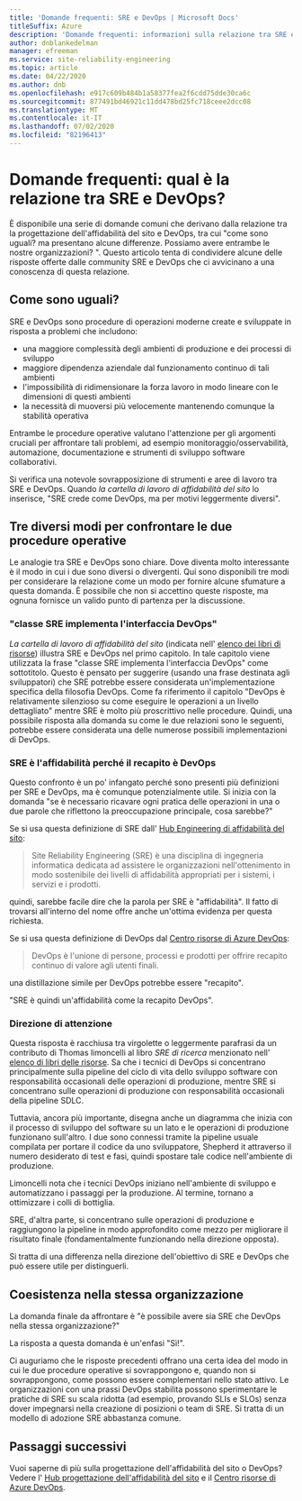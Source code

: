 ```yaml
---
title: 'Domande frequenti: SRE e DevOps | Microsoft Docs'
titleSuffix: Azure
description: 'Domande frequenti: informazioni sulla relazione tra SRE e DevOps'
author: dnblankedelman
manager: efreeman
ms.service: site-reliability-engineering
ms.topic: article
ms.date: 04/22/2020
ms.author: dnb
ms.openlocfilehash: e917c609b484b1a58377fea2f6cdd75dde30ca6c
ms.sourcegitcommit: 877491bd46921c11dd478bd25fc718ceee2dcc08
ms.translationtype: MT
ms.contentlocale: it-IT
ms.lasthandoff: 07/02/2020
ms.locfileid: "82196413"
---
```

# <a name="frequently-asked-questions-whats-the-relationship-between-sre-and-devops"></a>Domande frequenti: qual è la relazione tra SRE e DevOps?

È disponibile una serie di domande comuni che derivano dalla relazione tra la progettazione dell'affidabilità del sito e DevOps, tra cui "come sono uguali? ma presentano alcune differenze. Possiamo avere entrambe le nostre organizzazioni? ". Questo articolo tenta di condividere alcune delle risposte offerte dalle community SRE e DevOps che ci avvicinano a una conoscenza di questa relazione.

## <a name="how-are-they-the-same"></a>Come sono uguali?

SRE e DevOps sono procedure di operazioni moderne create e sviluppate in risposta a problemi che includono:

- una maggiore complessità degli ambienti di produzione e dei processi di sviluppo
- maggiore dipendenza aziendale dal funzionamento continuo di tali ambienti
- l'impossibilità di ridimensionare la forza lavoro in modo lineare con le dimensioni di questi ambienti
- la necessità di muoversi più velocemente mantenendo comunque la stabilità operativa

Entrambe le procedure operative valutano l'attenzione per gli argomenti cruciali per affrontare tali problemi, ad esempio monitoraggio/osservabilità, automazione, documentazione e strumenti di sviluppo software collaborativi.

Si verifica una notevole sovrapposizione di strumenti e aree di lavoro tra SRE e DevOps. Quando _la cartella di lavoro di affidabilità del sito_ lo inserisce, "SRE crede come DevOps, ma per motivi leggermente diversi".

## <a name="three-different-ways-to-compare-the-two-operations-practices"></a>Tre diversi modi per confrontare le due procedure operative

Le analogie tra SRE e DevOps sono chiare. Dove diventa molto interessante è il modo in cui i due sono diversi o divergenti. Qui sono disponibili tre modi per considerare la relazione come un modo per fornire alcune sfumature a questa domanda. È possibile che non si accettino queste risposte, ma ognuna fornisce un valido punto di partenza per la discussione.

### <a name="class-sre-implements-interface-devops"></a>"classe SRE implementa l'interfaccia DevOps"

_La cartella di lavoro di affidabilità del sito_ (indicata nell' [elenco dei libri di risorse](../resources/books.md)) illustra SRE e DevOps nel primo capitolo. In tale capitolo viene utilizzata la frase "classe SRE implementa l'interfaccia DevOps" come sottotitolo. Questo è pensato per suggerire (usando una frase destinata agli sviluppatori) che SRE potrebbe essere considerata un'implementazione specifica della filosofia DevOps. Come fa riferimento il capitolo "DevOps è relativamente silenzioso su come eseguire le operazioni a un livello dettagliato" mentre SRE è molto più proscrittivo nelle procedure. Quindi, una possibile risposta alla domanda su come le due relazioni sono le seguenti, potrebbe essere considerata una delle numerose possibili implementazioni di DevOps.

### <a name="sre-is-to-reliability-as-devops-is-to-delivery"></a>SRE è l'affidabilità perché il recapito è DevOps

Questo confronto è un po' infangato perché sono presenti più definizioni per SRE e DevOps, ma è comunque potenzialmente utile. Si inizia con la domanda "se è necessario ricavare ogni pratica delle operazioni in una o due parole che riflettono la preoccupazione principale, cosa sarebbe?"

Se si usa questa definizione di SRE dall' [Hub Engineering di affidabilità del sito](../index.yml):

> Site Reliability Engineering (SRE) è una disciplina di ingegneria informatica dedicata ad assistere le organizzazioni nell'ottenimento in modo sostenibile dei livelli di affidabilità appropriati per i sistemi, i servizi e i prodotti.

quindi, sarebbe facile dire che la parola per SRE è "affidabilità". Il fatto di trovarsi all'interno del nome offre anche un'ottima evidenza per questa richiesta.

Se si usa questa definizione di DevOps dal [Centro risorse di Azure DevOps](https://docs.microsoft.com/azure/devops/learn/):

> DevOps è l'unione di persone, processi e prodotti per offrire recapito continuo di valore agli utenti finali.

una distillazione simile per DevOps potrebbe essere "recapito".

"SRE è quindi un'affidabilità come la recapito DevOps".

### <a name="direction-of-attention"></a>Direzione di attenzione

Questa risposta è racchiusa tra virgolette o leggermente parafrasi da un contributo di Thomas limoncelli al libro _SRE di ricerca_ menzionato nell' [elenco di libri delle risorse](../resources/books.md). Sa che i tecnici di DevOps si concentrano principalmente sulla pipeline del ciclo di vita dello sviluppo software con responsabilità occasionali delle operazioni di produzione, mentre SRE si concentrano sulle operazioni di produzione con responsabilità occasionali della pipeline SDLC.

Tuttavia, ancora più importante, disegna anche un diagramma che inizia con il processo di sviluppo del software su un lato e le operazioni di produzione funzionano sull'altro. I due sono connessi tramite la pipeline usuale compilata per portare il codice da uno sviluppatore, Shepherd it attraverso il numero desiderato di test e fasi, quindi spostare tale codice nell'ambiente di produzione.

Limoncelli nota che i tecnici DevOps iniziano nell'ambiente di sviluppo e automatizzano i passaggi per la produzione. Al termine, tornano a ottimizzare i colli di bottiglia.

SRE, d'altra parte, si concentrano sulle operazioni di produzione e raggiungono la pipeline in modo approfondito come mezzo per migliorare il risultato finale (fondamentalmente funzionando nella direzione opposta).

Si tratta di una differenza nella direzione dell'obiettivo di SRE e DevOps che può essere utile per distinguerli.

## <a name="coexistence-in-the-same-organization"></a>Coesistenza nella stessa organizzazione

La domanda finale da affrontare è "è possibile avere sia SRE che DevOps nella stessa organizzazione?"

La risposta a questa domanda è un'enfasi "Sì!".

Ci auguriamo che le risposte precedenti offrano una certa idea del modo in cui le due procedure operative si sovrappongono e, quando non si sovrappongono, come possono essere complementari nello stato attivo. Le organizzazioni con una prassi DevOps stabilita possono sperimentare le pratiche di SRE su scala ridotta (ad esempio, provando SLIs e SLOs) senza dover impegnarsi nella creazione di posizioni o team di SRE. Si tratta di un modello di adozione SRE abbastanza comune.

## <a name="next-steps"></a>Passaggi successivi

Vuoi saperne di più sulla progettazione dell'affidabilità del sito o DevOps? Vedere l' [Hub progettazione dell'affidabilità del sito](../index.yml) e il [Centro risorse di Azure DevOps](https://docs.microsoft.com/azure/devops/learn/).

